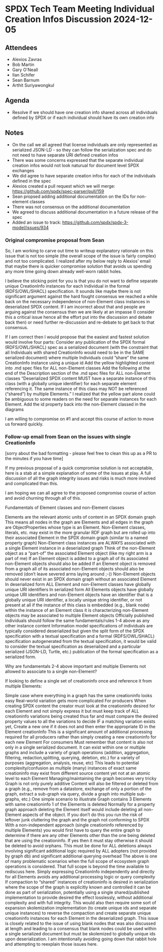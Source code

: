 # SPDX Tech Team Meeting Individual Creation Infos Discussion 2024-12-05

## Attendees
- Alexios Zavras
- Bob Martin
- Gary O'Neall
- Ilan Schifer
- Sean Barnum
- Arthit Suriyawongkul

## Agenda
- Resolve if we should have one creation info shared across all individuals defined by SPDX or if each individual should have its own creation info

## Notes
- On the call we all agreed that license individuals are only represented as serialized JSON-LD - so they can follow the serialization spec and do not need to have separate URI defined creation infos
- There was some concerns expressed that the separate individual creation infos would not look naturual for document level SPDX exchanges
- We did agree to have separate creation infos for each of the individuals defined in the spec
- Alexios created a pull request which we will merge: https://github.com/spdx/spec-parser/pull/159
- Sean propsed adding additional documentation on the IDs for non-element classes
- There was not consensus on the additional documentation
- We agreed to discuss additional documentation in a future release of the spec
- Added an issue to track: https://github.com/spdx/spdx-3-model/issues/934

### Original compromise proposal from Sean

So, I am working to carve out time to writeup explanatory rationale on this issue that is not too simple (the overall scope of the issue is fairly complex) and not too complicated.
I realized after my below reply to Alexios’ email that maybe there is quicker compromise solution that avoids us spending any more time going down already well-worn rabbit holes.
 
I believe the sticking point for you is that you do not want to define separate unique CreationInfo instances for each Individual in the formal (RDFS/OWL/SHACL) specification.
It sounds like maybe there is not significant argument against the hard fought consensus we reached a while back on the necessary independence of non-Element class instances in deserialized SPDX content.
If I am incorrect about that and people are arguing against the consensus then we are likely at an impasse (I consider this a critical issue hence all the effort put into the discussion and debate back then) or need further re-discussion and re-debate to get back to that consensus.
 
If I am correct then I would propose that the easiest and fastest solution would involve four parts:
Consider any publication of the SPDX formal (RDFS/OWL/SHACL) spec as a serialized document (with the constraint that all Individuals with shared CreationInfo would need to be in the SAME serialized document) where multiple Individuals could ”share” the same CreationInfo instance using a unique id
Add the yellow highlighted content into .md spec files for ALL non-Element classes
Add the following at the end of the Description section of the .md spec files for ALL non-Element classes
“Deserialized SPDX content MUST have a separate instance of this class (with a globally unique identifier) for each separate element referencing it. The same instance of this class may NOT be referenced (“shared”) by multiple Elements.”
I realized that the yellow part alone could be ambiguous to some readers on the need for separate instances for each Element.
Add the id property back into the non-Element classed in the diagrams
 
 
I am willing to compromise on #1 and accept this course of action to move us forward quickly.

### Follow-up email from Sean on the issues with single CreationInfo

[sorry about the bad formatting - please feel free to clean this up as a PR to the minutes if you have time]

If my previous proposal of a quick compromise solution is not acceptable, here is a stab at a simple explanation of some of the issues at play. 
A full discussion of all the graph integrity issues and risks is much more involved and complicated than this.
 
I am hoping we can all agree to the proposed compromise course of action and avoid churning through all of this.
 
 
 
Fundamentals of Element classes and non-Element classes
 
Elements are the relevant atomic units of content in an SPDX domain graph
This means all nodes in the graph are Elements and all edges in the graph are ObjectProperties whose type is an Element.
Non-Element classes, literals, etc. may exist in the more granular RDF graph but are rolled up into their associated Element in the SPDX domain graph (similar to a named property graph)
Non-Element class instances are ALWAYS associated with a single Element instance in a deserialized graph
Think of the non-Element object as a “part-of” the associated Element object (like my right arm is a part of me)
If an Element object is added to a graph all of its associated non-Element objects should also be added
If an Element object is removed from a graph all of its associated non-Element objects should also be removed (don’t leave severed arms laying around ;-))
Non-Element objects should never exist in an SPDX domain graph without an associated Element
In deserialized form ALL Element and non-Element classes have globally unique URI identifiers
In serialized form 
All Elements objects have globally unique URI identifiers and 
non-Element objects have an identifier that is a globally unique URI identifier, a locally unique string identifier, or not present at all if the instance of this class is embedded (e.g., blank node) within the instance of an Element class it is characterizing
non-Element objects may be associated to multiple Element objects
Officially published Individuals should follow the same fundamentals/rules 1-4 above as any other instance content
Information model specifications of individuals are typically considered deserialized but given the split form of the SPDX specification with a textual specification and a formal (RDFS/OWL/SHACL) specification autogenerated from the textual specification, it would be valid to consider the textual specification as deserialized and a particular serialized (JSON-LD, Turtle, etc.) publication of the formal specification as a serialized form.
 
 
Why are fundamentals 2-4 above important and multiple Elements not allowed to associate to a single non-Element?
 
If looking to define a single set of creationinfo once and reference it from multiple Elements:
 
Simple case where everything in a graph has the same creationinfo looks easy
Real-world variation gets more complicated
For producers
When creating SPDX content the creator must look at the creationinfo desired for each Element and not simply express it but must keep track of ALL creationinfo variations being created thus far and must compare the desired property values to all the variations to decide IF a matching variation exists yet, Create a new one if it does not and then enter the appropriate ID in the Element creationInfo
This is a significant amount of additional processing required for all producers rather than simply creating a new creationinfo for each new Element
For consumers
Must remember that content is also not only in a single serialized document. It can exist within one or multiple graphs and include a variety of graph operations (addition, aggregation, filtering, redaction,splitting, querying, deletion, etc.) for a variety of purposes (aggregation, analysis, reuse, etc)
This leads to potential complexity/confusion as multiple (many) instances of exact same creationinfo may exist from different source content yet not at an atomic level to each Element
Managing/maintaining the graph becomes very tricky
Graph is not only purely additive
Content will also be filtered or deleted from a graph (e.g., remove from a datastore, exchange of only a portion of the graph, extract a sub-graph via query, divide a graph into multiple sub-graphs, etc.)
One simple scenario to illustrate
Graph contains 3 Elements with same creationinfo
1 of the Elements is deleted
Normally for a property graph approach deleting the Element itself would include deleting all non-Element aspects of the object. If you don’t do this you run the risk of leftover junk cluttering the graph and the graph not conforming to SPDX
With a non-independent approach (single creationinfo referenced by multiple Elements) you would first have to query the entire graph to determine if there are any other Elements other than the one being deleted that are using the creationinfo. If yes then it must stay otherwise it should be deleted to avoid orphans.
This must be done for ALL deletions always involving significant additional logic required by ALL adopters (not provided by graph db) and significant additional querying overhead
The above is one of many problematic scenarios when the full scope of ecosystem graph operations is considered. That full scope is beyond the time available to rediscuss here.
Simply expressing CreationInfo independently and directly for all Elements avoids any additional processing logic or query complexity
If compaction to “shared” instances of creationinfo is desired in serialization where the scope of the graph is explicitly known and controlled it can be done as part of serialization, potentially using a single shared/published implementation to provide desired the effect losslessly, without additional complexity and with full integrity.
This would also then require some sort of expansion skolemization implementation (to create unique ids and separate unique instances) to reverse the compaction and create separate unique creationinfo instances for each Element in the deserialized graph.
This issue is closely related to the issue of using blank nodes that was also discussed at length and leading to a consensus that blank nodes could be used within a single serialized document but must be skolemized to globally unique ids upon deserialization. I am intentionally avoiding going down that rabbit hole and attempting to reexplain those issues here.
